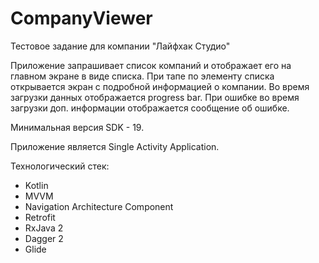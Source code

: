 # CompanyViewer
Тестовое задание для компании "Лайфхак Студио"

Приложение запрашивает список компаний и отображает его на главном экране в виде списка. При тапе по элементу списка открывается экран с подробной информацией о компании.
Во время загрузки данных отображается progress bar. При ошибке во время загрузки доп. информации отображается сообщение об ошибке.

Минимальная версия SDK - 19.

Приложение является Single Activity Application.

Технологический стек:

- Kotlin
- MVVM
- Navigation Architecture Component
- Retrofit
- RxJava 2
- Dagger 2
- Glide

